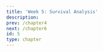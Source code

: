 ```yaml
---
title: 'Week 5: Survival Analysis' 
description: 
prev: /chapter4
next: /chapter6
id: 5
type: chapter
---
```


<exercise id="1" title="Introduction">


</exercise>